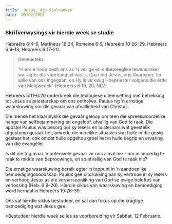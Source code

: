 ```yaml
---
title:  Jesus, die Sielsanker
date:  05/02/2022
---
```


### Skrifverwysings vir hierdie week se studie
Hebreërs 6:4–6, Mattheus 16:24, Romeine 6:6, Hebreërs 10:26–29, Hebreërs 6:9–13, Hebreërs 6:17–20.

> <p>Geheueteks</p>
> “Hierdie hoop besit ons as ’n veilige en onbeweeglike lewensanker wat agter die voorhangsel vas is.  Daar het Jesus, ons Voorloper, ter wille van ons ingegaan, en Hy is vir ewig Hoëpriester volgens die orde van Melgisedek” (Hebreërs 6:19, 20, NLV).

Hebreërs 5:11–6:20 onderbreek die teologiese uiteensetting met betrekking tot Jesus se priesterskap om ons onthalwe. Paulus rig ’n ernstige waarskuwing oor die gevaar van afvalligheid van Christus.

Die mense het klaarblyklik die gevaar geloop om teen die spreekwoordelike hange van selfbejammering en ongeloof, afvallig van God te raak. Die apostel Paulus was besorg oor sy lesers en luisteraars wat geestelik afgestomp geraak het, omrede die moeilike situasies wat hulle in die gesig gestaar het; ook omdat hulle opgehou groei het in hulle begrip en ervaring van die evangelie.

Is dit nie tog maar ’n potensiële gevaar vir ons almal nie – om mismoedig te raak te midde van beproewings, en so  afvallig van God te raak nie?

Die ernstige waarskuwing bereik egter ’n toppunt in ’n aandoenlike bemoedigingsboodskap.  Paulus gee uitdrukking aan sy vertroue in sy lesers en verhoog Jesus as die verpersoonliking van God se ewige  beloftes van verlossing (Heb. 6:9–20). Hierdie siklus van waarskuwing en bemoediging word herhaal in Hebreërs 10:26–39.

Ons sal hierdie siklus bestudeer, en sal dan fokus op die kragtige bemoediging wat Jesus gee.

*Bestudeer hierdie week se les as voorbereiding vir Sabbat, 12 Februarie.
